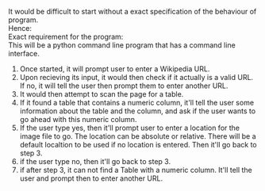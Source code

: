 It would be difficult to start without a exact specification of the behaviour of program.<br>
Hence:<br>
Exact requirement for the program:<br>
This will be a python command line program that has a command line interface.<br>
1. Once started, it will prompt user to enter a Wikipedia URL.<br>
2. Upon recieving its input, it would then check if it actually is a valid URL. If no, it will tell the user then prompt them to enter another URL.<br>
3. It would then attempt to scan the page for a table.<br>
4. If it found a table that contains a numeric column, it'll tell the user some information about the table and the column, and ask if the user wants to go ahead with this numeric column.<br>
5. If the user type yes, then it'll prompt user to enter a location for the image file to go. The location can be absolute or relative. There will be a default localtion to be used if no location is entered. Then it'll go back to step 3.<br>
6. if the user type no, then it'll go back to step 3.
7. if after step 3, it can not find a Table with a numeric column. It'll tell the user and prompt then to enter another URL.